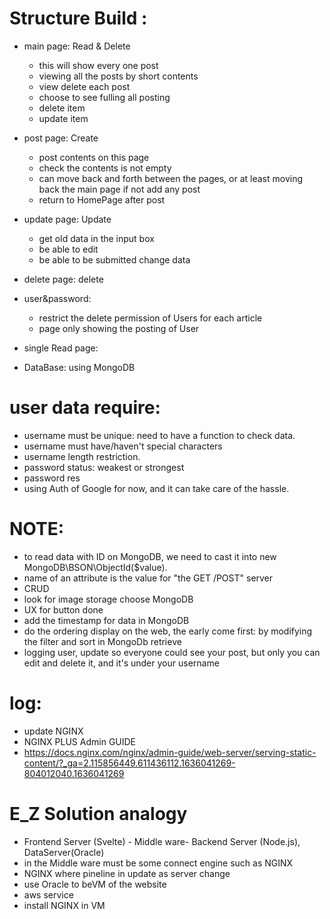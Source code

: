 # Structure Build :
- main page: Read & Delete
    - this will show every one post
    - viewing all the posts by short contents
    - view delete each post 
    - choose to see fulling all posting
    - delete item
    - update item  
- post page: Create
    - post contents on this page
    - check the contents is not empty 
    - can move back and forth between the pages, or at least moving back the main page if not add any post
    - return to HomePage after post
- update page: Update
    - get old data in the input box 
    - be able to edit 
    - be able to be submitted change data
- delete page: delete 
- user&password: 
    - restrict the delete permission of Users for each article
    - page only showing the posting of User

- single Read page:
- DataBase: using MongoDB
# user data require:
 - username must be unique: need to have a function to check data.
 - username must have/haven't special characters
 - username length restriction.
 - password status: weakest or strongest
 - password res
 - using Auth of Google for now, and it can take care of the hassle.
 # NOTE:
- to read data with ID on MongoDB, we need to cast it into new MongoDB\BSON\ObjectId($value).
- name of an attribute is the value for "the GET /POST" server
- CRUD
- look for image storage choose MongoDB
- UX for button done
- add the timestamp for data in MongoDB
- do the ordering display on the web, the early come first: by modifying the filter and sort in MongoDb retrieve
- logging user, update so everyone could see your post, but only you can edit and delete it, and it's under your username
# log: 
- update NGINX
- NGINX PLUS Admin GUIDE
- https://docs.nginx.com/nginx/admin-guide/web-server/serving-static-content/?_ga=2.115856449.611436112.1636041269-804012040.1636041269
# E_Z Solution analogy 
- Frontend Server (Svelte) - Middle ware- Backend Server (Node.js), DataServer(Oracle)
- in the Middle ware must be some connect engine such as NGINX
- NGINX where pineline in update as server change
- use Oracle to beVM of the website
- aws service
- install NGINX in VM 